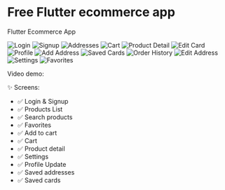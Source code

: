 # Free Flutter ecommerce app

Flutter Ecommerce App 

![Login](https://github.com/sudheersuri/Flutter-Estore-App/blob/main/screenshots/login.png)
![Signup](https://github.com/sudheersuri/Flutter-Estore-App/blob/main/screenshots/signup.png)
![Addresses](https://github.com/sudheersuri/Flutter-Estore-App/blob/main/screenshots/addresses.png)
![Cart](https://github.com/sudheersuri/Flutter-Estore-App/blob/main/screenshots/cart.png)
![Product Detail](https://github.com/sudheersuri/Flutter-Estore-App/blob/main/screenshots/productdetail.png)
![Edit Card](https://github.com/sudheersuri/Flutter-Estore-App/blob/main/screenshots/edit_card.png)
![Profile](https://github.com/sudheersuri/Flutter-Estore-App/blob/main/screenshots/profile.png)
![Add Address](https://github.com/sudheersuri/Flutter-Estore-App/blob/main/screenshots/add_address.png)
![Saved Cards](https://github.com/sudheersuri/Flutter-Estore-App/blob/main/screenshots/saved_cards.png)
![Order History](https://github.com/sudheersuri/Flutter-Estore-App/blob/main/screenshots/order_history.png)
![Edit Address](https://github.com/sudheersuri/Flutter-Estore-App/blob/main/screenshots/edit_address.png)
![Settings](https://github.com/sudheersuri/Flutter-Estore-App/blob/main/screenshots/settings.png)
![Favorites](https://github.com/sudheersuri/Flutter-Estore-App/blob/main/screenshots/favorites.png)

Video demo:


✨ Screens:
- ✅ Login & Signup
- ✅ Products List
- ✅ Search products
- ✅ Favorites
- ✅ Add to cart 
- ✅ Cart
- ✅ Product detail
- ✅ Settings 
- ✅ Profile Update
- ✅ Saved addresses
- ✅ Saved cards
